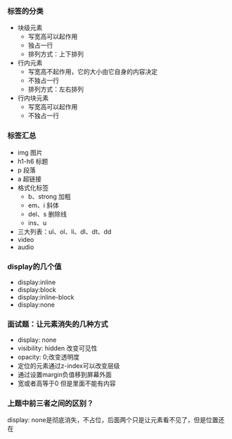 ### 标签的分类
+ 块级元素
  - 写宽高可以起作用
  - 独占一行
  - 排列方式：上下排列
+ 行内元素
  - 写宽高不起作用，它的大小由它自身的内容决定
  - 不独占一行
  - 排列方式：左右排列
+ 行内块元素
  - 写宽高可以起作用
  - 不独占一行

### 标签汇总
+ img  图片
+ h1-h6 标题
+ p  段落
+ a  超链接
+ 格式化标签
  - b、strong  加粗
  - em、i 斜体
  - del、s 删除线
  - ins、u
+ 三大列表：ul、ol、li、dl、dt、dd
+ video
+ audio

### display的几个值
+ display:inline
+ display:block
+ display:inline-block
+ display:none


### 面试题：让元素消失的几种方式
+ display: none 
+ visibility: hidden 改变可见性  
+ opacity: 0;改变透明度 
+ 定位的元素通过z-index可以改变层级 
+ 通过设置margin负值移到屏幕外面
+ 宽或者高等于0 但是里面不能有内容
### 上题中前三者之间的区别？
display: none是彻底消失，不占位，后面两个只是让元素看不见了，但是位置还在